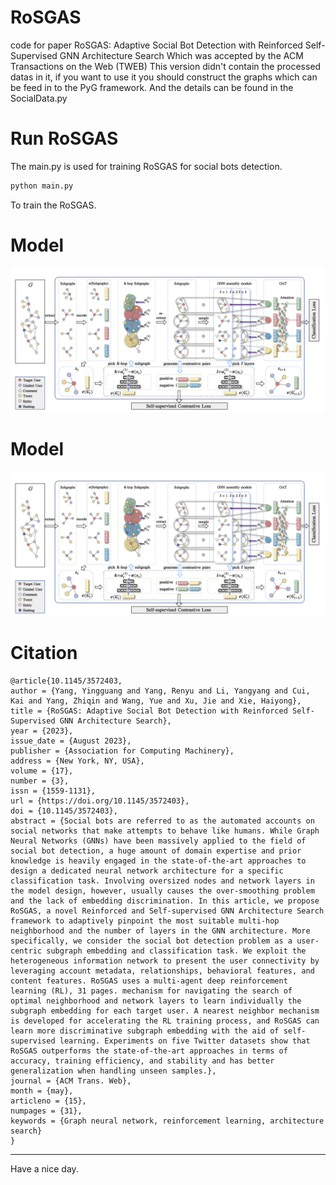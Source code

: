# RoSGAS
code for paper RoSGAS: Adaptive Social Bot Detection with Reinforced Self-Supervised GNN Architecture Search Which was accepted by the ACM Transactions on the Web (TWEB)
This version didn't contain the processed datas in it, if you want to use it you should construct the graphs which can be feed in to the PyG framework. And the details can be found in the SocialData.py

# Run RoSGAS
The main.py is used for training RoSGAS for social bots detection.

```python
python main.py
```
To train the RoSGAS.

# Model
![Model Structure](model.png)

# Model
![Model Structure](model.png)

# Citation
```
@article{10.1145/3572403,
author = {Yang, Yingguang and Yang, Renyu and Li, Yangyang and Cui, Kai and Yang, Zhiqin and Wang, Yue and Xu, Jie and Xie, Haiyong},
title = {RoSGAS: Adaptive Social Bot Detection with Reinforced Self-Supervised GNN Architecture Search},
year = {2023},
issue_date = {August 2023},
publisher = {Association for Computing Machinery},
address = {New York, NY, USA},
volume = {17},
number = {3},
issn = {1559-1131},
url = {https://doi.org/10.1145/3572403},
doi = {10.1145/3572403},
abstract = {Social bots are referred to as the automated accounts on social networks that make attempts to behave like humans. While Graph Neural Networks (GNNs) have been massively applied to the field of social bot detection, a huge amount of domain expertise and prior knowledge is heavily engaged in the state-of-the-art approaches to design a dedicated neural network architecture for a specific classification task. Involving oversized nodes and network layers in the model design, however, usually causes the over-smoothing problem and the lack of embedding discrimination. In this article, we propose RoSGAS, a novel Reinforced and Self-supervised GNN Architecture Search framework to adaptively pinpoint the most suitable multi-hop neighborhood and the number of layers in the GNN architecture. More specifically, we consider the social bot detection problem as a user-centric subgraph embedding and classification task. We exploit the heterogeneous information network to present the user connectivity by leveraging account metadata, relationships, behavioral features, and content features. RoSGAS uses a multi-agent deep reinforcement learning (RL), 31 pages. mechanism for navigating the search of optimal neighborhood and network layers to learn individually the subgraph embedding for each target user. A nearest neighbor mechanism is developed for accelerating the RL training process, and RoSGAS can learn more discriminative subgraph embedding with the aid of self-supervised learning. Experiments on five Twitter datasets show that RoSGAS outperforms the state-of-the-art approaches in terms of accuracy, training efficiency, and stability and has better generalization when handling unseen samples.},
journal = {ACM Trans. Web},
month = {may},
articleno = {15},
numpages = {31},
keywords = {Graph neural network, reinforcement learning, architecture search}
}
```

---

Have a nice day.
